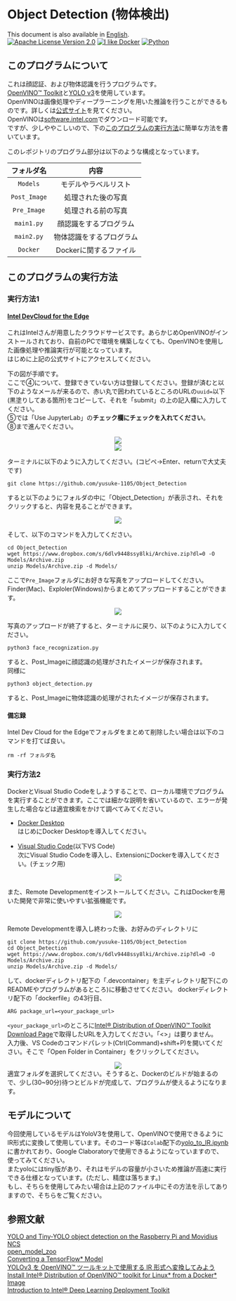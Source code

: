 # Object Detection (物体検出)  
This document is also available in [English](https://github.com/yusuke-1105/Object_Detection/blob/master/README_EN.md).   
[![Apache License Version 2.0](https://img.shields.io/badge/license-Apache_2.0-green.svg)](LICENSE)
[![I like Docker](https://img.shields.io/badge/I%20like-Docker%20-blue)]()
[![Python](https://img.shields.io/badge/Python-%20-red)]()  


## このプログラムについて  

これは顔認証、および物体認識を行うプログラムです。  
[OpenVINO™ Toolkit](https://01.org/openvinotoolkit)と[YOLO v3](https://pjreddie.com/darknet/yolo/)を使用しています。  
OpenVINOは画像処理やディープラーニングを用いた推論を行うことができるものです。詳しくは[公式サイト](https://www.intel.co.jp/content/www/jp/ja/internet-of-things/solution-briefs/openvino-toolkit-product-brief.html)を見てください。   
OpenVINOは[software.intel.com](https://software.intel.com/content/www/us/en/develop/tools/openvino-toolkit.html)でダウンロード可能です。  
ですが、少しややこしいので、下の[このプログラムの実行方法](#このプログラムの実行方法)に簡単な方法を書いています。

このレポジトリのプログラム部分は以下のような構成となっています。  

|フォルダ名|内容|
|:---:|:---:|
|`Models`|モデルやラベルリスト|
|`Post_Image`|処理された後の写真|
|`Pre_Image`|処理される前の写真|
|`main1.py`|顔認識をするプログラム|
|`main2.py`|物体認識をするプログラム|
|`Docker`|Dockerに関するファイル|

  
## このプログラムの実行方法  
### 実行方法1  
#### [Intel DevCloud for the Edge](https://devcloud.intel.com/edge/)  
これはIntelさんが用意したクラウドサービスです。あらかじめOpenVINOがインストールされており、自前のPCで環境を構築しなくても、OpenVINOを使用した画像処理や推論実行が可能となっています。  
はじめに上記の公式サイトにアクセスしてください。  

下の図が手順です。  
ここで④について、登録できていない方は登録してください。登録が済むと以下のようなメールが来るので、赤い丸で囲われているところのURLの`uuid=`以下(黒塗りしてある箇所)をコピーして、それを「submit」の上の記入欄に入力してください。  
⑤では「Use JupyterLab」の<b>チェック欄にチェックを入れてください</b>。  
⑧まで進んでください。  

<div align="center">
<img src="https://github.com/yusuke-1105/Object_Detection/blob/master/Other/pic1.png">
</div>  

<div align="center">
<img src="https://github.com/yusuke-1105/Object_Detection/blob/master/Other/pic2.png">
</div>  

ターミナルに以下のように入力してください。(コピペ→Enter、returnで大丈夫です)  
```
git clone https://github.com/yusuke-1105/Object_Detection
```  
すると以下のようにフォルダの中に「Object_Detection」が表示され、それをクリックすると、内容を見ることができます。  
<div align="center">
<img src="https://github.com/yusuke-1105/Object_Detection/blob/master/Other/pic3.png">
</div>   

そして、以下のコマンドを入力してください。  
```
cd Object_Detection
wget https://www.dropbox.com/s/6dlv9448ssy8lki/Archive.zip?dl=0 -O Models/Archive.zip
unzip Models/Archive.zip -d Models/
```
ここで`Pre_Image`フォルダにお好きな写真をアップロードしてください。Finder(Mac)、Exploler(Windows)からまとめてアップロードすることができます。  
<div align="center">
<img src="https://github.com/yusuke-1105/Object_Detection/blob/master/Other/Image.GIF">
</div>  

写真のアップロードが終了すると、ターミナルに戻り、以下のように入力してください。  
```
python3 face_recognization.py
```
すると、Post_Imageに顔認識の処理がされたイメージが保存されます。  
同様に  
```
python3 object_detection.py
```
すると、Post_Imageに物体認識の処理がされたイメージが保存されます。  

#### 備忘録  
Intel Dev Cloud for the Edgeでフォルダをまとめて削除したい場合は以下のコマンドを打てば良い。
```
rm -rf フォルダ名
```  

### 実行方法2  
DockerとVisual Studio Codeをしようすることで、ローカル環境でプログラムを実行することができます。ここでは細かな説明を省いているので、エラーが発生した場合などは適宜検索をかけて調べてみてください。  
- [Docker Desktop](https://www.docker.com/products/docker-desktop)  
はじめにDocker Desktopを導入してください。  

- [Visual Studio Code](https://code.visualstudio.com/download)(以下VS Code)  
次にVisual Studio Codeを導入し、ExtensionにDockerを導入してください。(チェック用)  
<div align="center">
<img src="https://github.com/yusuke-1105/Object_Detection/blob/master/Other/Docker_Extension.png">
</div>  

また、Remote Developmentをインストールしてください。これはDockerを用いた開発で非常に使いやすい拡張機能です。  
<div align="center">
<img src="https://github.com/yusuke-1105/Object_Detection/blob/master/Other/Dev_Container.png">
</div>  

Remote Developmentを導入し終わった後、お好みのディレクトリに
```
git clone https://github.com/yusuke-1105/Object_Detection
cd Object_Detection
wget https://www.dropbox.com/s/6dlv9448ssy8lki/Archive.zip?dl=0 -O Models/Archive.zip
unzip Models/Archive.zip -d Models/
```
して、dockerディレクトリ配下の「.devcontainer」を主ディレクトリ配下(このREADMEやプログラムがあるところ)に移動させてください。
dockerディレクトリ配下の「dockerfile」の43行目、
```docker
ARG package_url=<your_package_url>
```  
`<your_package_url>`のところに[Intel® Distribution of OpenVINO™ Toolkit Download Page](https://software.intel.com/content/www/us/en/develop/tools/openvino-toolkit/choose-download.html)で取得したURLを入力してください。「<>」は要りません。  
入力後、VS Codeのコマンドパレット(Ctrl(Command)+shift+P)を開いてください。そこで「Open Folder in Container」をクリックしてください。  
<div align="center">
<img src="https://github.com/yusuke-1105/Object_Detection/blob/master/Other/docker_extension_func.png">
</div>  
適宜フォルダを選択してください。そうすると、Dockerのビルドが始まるので、少し(30~90分)待つとビルドが完成して、プログラムが使えるようになります。  


## モデルについて  
今回使用しているモデルはYoloV3を使用して、OpenVINOで使用できるようにIR形式に変換して使用しています。そのコード等は`Colab`配下の[yolo_to_IR.ipynb](https://github.com/yusuke-1105/Object_Detection/blob/master/Colab/yolo_to_IR.ipynb)に書かれており、Google Claboratoryで使用できるようになっていますので、使ってみてください。  
またyoloにはtiny版があり、それはモデルの容量が小さいため推論が高速に実行できる仕様となっています。(ただし、精度は落ちます。)  
もし、そちらを使用してみたい場合は上記のファイル中にその方法を示してありますので、そちらをご覧ください。

## 参照文献  
[YOLO and Tiny-YOLO object detection on the Raspberry Pi and Movidius NCS](https://www.pyimagesearch.com/2020/01/27/yolo-and-tiny-yolo-object-detection-on-the-raspberry-pi-and-movidius-ncs/)  
[open_model_zoo](https://github.com/openvinotoolkit/open_model_zoo)  
[Converting a TensorFlow* Model](https://docs.openvinotoolkit.org/latest/openvino_docs_MO_DG_prepare_model_convert_model_Convert_Model_From_TensorFlow.html)  
[YOLOv3 を OpenVINO™ ツールキットで使用する IR 形式へ変換してみよう](https://macnicago.zendesk.com/hc/ja/articles/360042709871-YOLOv3-を-OpenVINO-ツールキットで使用する-IR-形式へ変換してみよう)  
[Install Intel® Distribution of OpenVINO™ toolkit for Linux* from a Docker* Image](https://docs.openvinotoolkit.org/latest/openvino_docs_install_guides_installing_openvino_docker_linux.html)  
[Introduction to Intel® Deep Learning Deployment Toolkit](https://docs.openvinotoolkit.org/latest/openvino_docs_IE_DG_Introduction.html)
